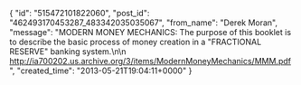  {
   "id": "515472101822060",
   "post_id": "462493170453287_483342035035067",
   "from_name": "Derek Moran",
   "message": "MODERN MONEY MECHANICS: The purpose of this booklet is to describe the basic process of money creation in a \"FRACTIONAL RESERVE\" banking system.\n\n http://ia700202.us.archive.org/3/items/ModernMoneyMechanics/MMM.pdf",
   "created_time": "2013-05-21T19:04:11+0000"
 }
